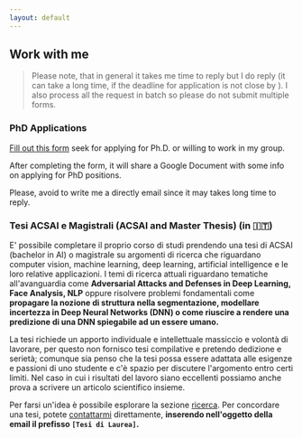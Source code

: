 ```yaml
---
layout: default
---
```


## Work with me  <a name="workme"></a>

>Please note, that in general it takes me time to reply but I do reply (it can take a long time, if the deadline for application is not close by ).
>I also process all the request in batch so please do not submit multiple forms.

### PhD Applications
[Fill out this
form](https://docs.google.com/forms/d/e/1FAIpQLSfDqqM4fpUkA6bL_1Gmd8r7_yKiYmNJqohWzinQxf6gaXzPgQ/viewform)
seek for applying for Ph.D. or willing to work in my group.

After completing the form, it will share a Google Document with some
info on applying for PhD positions.

Please, avoid to write me a directly email since it may takes long
time to reply.

### Tesi ACSAI e Magistrali (ACSAI and Master Thesis) (in 🇮🇹)
E' possibile completare il proprio corso di studi prendendo una tesi 
di ACSAI (bachelor in AI) o magistrale su argomenti di ricerca che riguardano computer
vision, machine learning, deep learning, artificial intelligence e le
loro relative applicazioni. I temi di ricerca attuali riguardano
tematiche all'avanguardia come **Adversarial Attacks and Defenses in Deep
Learning, Face Analysis, NLP** oppure risolvere problemi
fondamentali come **propagare la nozione di struttura
nella segmentazione, modellare incertezza in Deep Neural Networks
(DNN) o come riuscire a rendere una predizione di una DNN spiegabile ad
un essere umano.**

La tesi richiede un apporto individuale e intellettuale massiccio e
volontà di lavorare, per questo non fornisco tesi compilative e
pretendo dedizione e serietà; comunque sia penso che la tesi possa
essere adattata alle esigenze e passioni di uno studente e c'è spazio
per discutere l'argomento entro certi limiti. Nel caso in cui i
risultati del lavoro siano eccellenti possiamo anche prova a scrivere
un articolo scientifico insieme.

Per farsi un'idea è possibile esplorare la sezione
[ricerca](research). Per concordare una tesi,
potete [contattarmi](contact) direttamente, **inserendo nell'oggetto
della email il prefisso `[Tesi di Laurea]`.**
